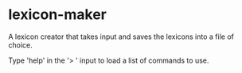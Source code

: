 # lexicon-maker
A lexicon creator that takes input and saves the lexicons into a file of choice.

Type 'help' in the '> ' input to load a list of commands to use.

